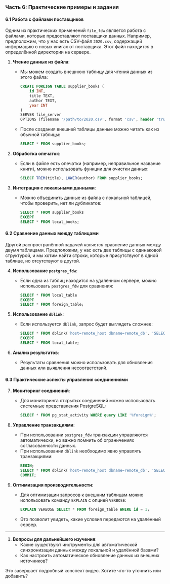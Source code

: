 ### Часть 6: Практические примеры и задания

#### 6.1 Работа с файлами поставщиков
Одним из практических применений `file_fdw` является работа с файлами, которые предоставляют поставщики данных. Например, предположим, что у нас есть CSV-файл `2020.csv`, содержащий информацию о новых книгах от поставщика. Этот файл находится в определённой директории на сервере.

1. **Чтение данных из файла**:
   - Мы можем создать внешнюю таблицу для чтения данных из этого файла:
     ```sql
     CREATE FOREIGN TABLE supplier_books (
         id INT,
         title TEXT,
         author TEXT,
         year INT
     )
     SERVER file_server
     OPTIONS (filename '/path/to/2020.csv', format 'csv', header 'true');
     ```
   - После создания внешней таблицы данные можно читать как из обычной таблицы:
     ```sql
     SELECT * FROM supplier_books;
     ```

2. **Обработка опечаток**:
   - Если в файле есть опечатки (например, неправильное название книги), можно использовать функции для очистки данных:
     ```sql
     SELECT TRIM(title), LOWER(author) FROM supplier_books;
     ```

3. **Интеграция с локальными данными**:
   - Можно объединить данные из файла с локальной таблицей, чтобы проверить, нет ли дубликатов:
     ```sql
     SELECT * FROM supplier_books
     EXCEPT
     SELECT * FROM local_books;
     ```

#### 6.2 Сравнение данных между таблицами
Другой распространённой задачей является сравнение данных между двумя таблицами. Предположим, у нас есть две таблицы с одинаковой структурой, и мы хотим найти строки, которые присутствуют в одной таблице, но отсутствуют в другой.

4. **Использование `postgres_fdw`**:
   - Если одна из таблиц находится на удалённом сервере, можно использовать `postgres_fdw` для сравнения:
     ```sql
     SELECT * FROM local_table
     EXCEPT
     SELECT * FROM foreign_table;
     ```

5. **Использование `dblink`**:
   - Если используется `dblink`, запрос будет выглядеть сложнее:
     ```sql
     SELECT * FROM dblink('host=remote_host dbname=remote_db', 'SELECT * FROM remote_table') AS t(id int, name text)
     EXCEPT
     SELECT * FROM local_table;
     ```

6. **Анализ результатов**:
   - Результаты сравнения можно использовать для обновления данных или выявления несоответствий.

#### 6.3 Практические аспекты управления соединениями
7. **Мониторинг соединений**:
   - Для мониторинга открытых соединений можно использовать системные представления PostgreSQL:
     ```sql
     SELECT * FROM pg_stat_activity WHERE query LIKE '%foreign%';
     ```

8. **Управление транзакциями**:
   - При использовании `postgres_fdw` транзакции управляются автоматически, но важно помнить об ограничениях согласованности данных.
   - При использовании `dblink` необходимо явно управлять транзакциями:
     ```sql
     BEGIN;
     SELECT * FROM dblink('host=remote_host dbname=remote_db', 'SELECT * FROM remote_table') AS t(id int, name text);
     COMMIT;
     ```

9. **Оптимизация производительности**:
   - Для оптимизации запросов к внешним таблицам можно использовать команду `EXPLAIN` с опцией `VERBOSE`:
     ```sql
     EXPLAIN VERBOSE SELECT * FROM foreign_table WHERE id = 1;
     ```
   - Это позволит увидеть, какие условия передаются на удалённый сервер.

---
1. **Вопросы для дальнейшего изучения**:
   - Какие существуют инструменты для автоматической синхронизации данных между локальной и удалённой базами?
   - Как настроить автоматическое обновление данных из внешних источников?

Это завершает подробный конспект видео. Хотите что-то уточнить или добавить?